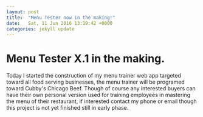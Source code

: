 ```yaml
---
layout: post
title:  "Menu Tester now in the making!"
date:   Sat, 11 Jun 2016 13:19:42 +0000
categories: jekyll update
---
```

# Menu Tester X.1 in the making.

Today I started the construction of my menu trainer web app targeted toward all food serving businesses, the menu trainer will be programed toward Cubby's Chicago Beef. Though of course any interested buyers can have their own personal version used for training employees in mastering the menu of their restaurant, if interested contact my phone or email though this project is not yet finished still in early phase.
